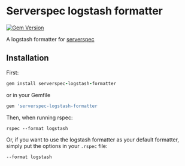 # Serverspec logstash formatter

[![Gem Version](https://badge.fury.io/rb/serverspec-logstash-formatter.svg)](https://rubygems.org/gems/serverspec-logstash-formatter)

A logstash formatter for [serverspec](http://serverspec.org)

Installation
--------------------------------------------------------------------------------

First:

```ruby
gem install serverspec-logstash-formatter
```

or in your Gemfile

```ruby
gem 'serverspec-logstash-formatter
```

Then, when running rspec:

```
rspec --format logstash
```

Or, if you want to use the logstash formatter as your default formatter, simply put the options in your `.rspec` file:

    --format logstash
